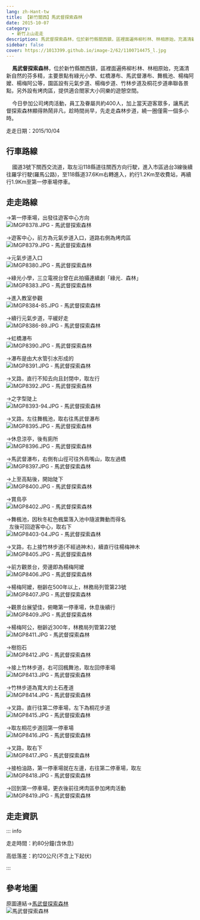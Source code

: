 ```yaml
---
lang: zh-Hant-tw
title: 【新竹關西】馬武督探索森林
date: 2015-10-07
category: 
  - 新竹上山走走
description: 馬武督探索森林，位於新竹縣關西鎮，區裡面遍佈柳杉林、林相原始，充滿清新自然的芬多精，主要景點有綠光小學、虹橋瀑布、馬武督瀑布、舞楓池、楊梅阿嬤、楊梅阿公等，園區設有元氣步道、楊梅步道、竹林步道及桐花步道串聯各景點，另外設有烤肉區，提供適合閤家大小同樂的遊憩空間。
sidebar: false
cover: https://1013399.github.io/image-2/62/1100714475_l.jpg
---
```


    **馬武督探索森林**，位於新竹縣關西鎮，區裡面遍佈柳杉林、林相原始，充滿清新自然的芬多精，主要景點有綠光小學、虹橋瀑布、馬武督瀑布、舞楓池、楊梅阿嬤、楊梅阿公等，園區設有元氣步道、楊梅步道、竹林步道及桐花步道串聯各景點，另外設有烤肉區，提供適合閤家大小同樂的遊憩空間。  

<!-- more -->

    今日參加公司烤肉活動，員工及眷屬共約400人，加上當天遊客眾多，讓馬武督探索森林顯得熱鬧非凡，趁時間尚早，先走走森林步道，繞一圈僅需一個多小時。

走走日期：2015/10/04

## 行車路線
    國道3號下關西交流道，取左沿118縣道往關西方向行駛，進入市區過台3線後續往羅孚行駛(羅馬公路)，至118縣道37.6Km右轉進入，約行1.2Km至收費站，再續行1.9Km至第一停車場停車。

## 走走路線
→第一停車場，出發往遊客中心方向  
![IMGP8378.JPG - 馬武督探索森林](https://1013399.github.io/image-2/62/1100715373_l.jpg)

→遊客中心，前方為元氣步道入口，道路右側為烤肉區  
![IMGP8379.JPG - 馬武督探索森林](https://1013399.github.io/image-2/62/1100715946_l.jpg)

→元氣步道入口  
![IMGP8380.JPG - 馬武督探索森林](https://1013399.github.io/image-2/62/1100713692_l.jpg)

→綠光小學，三立電視台曾在此拍攝連續劇「綠光．森林」  
![IMGP8383.JPG - 馬武督探索森林](https://1013399.github.io/image-2/62/1100713197_l.jpg)

→進入教室參觀  
![IMGP8384-85.JPG - 馬武督探索森林](https://1013399.github.io/image-2/62/1100715845_l.jpg)

→續行元氣步道，平緩好走  
![IMGP8386-89.JPG - 馬武督探索森林](https://1013399.github.io/image-2/62/1100714474_l.jpg)

→虹橋瀑布  
![IMGP8390.JPG - 馬武督探索森林](https://1013399.github.io/image-2/62/1100714475_l.jpg)

→瀑布是由大水管引水形成的  
![IMGP8391.JPG - 馬武督探索森林](https://1013399.github.io/image-2/62/1100713895_l.jpg)

→叉路，直行不知去向且封閉中，取左行  
![IMGP8392.JPG - 馬武督探索森林](https://1013399.github.io/image-2/62/1100713311_l.jpg)

→之字型陡上  
![IMGP8393-94.JPG - 馬武督探索森林](https://1013399.github.io/image-2/62/1100714664_l.jpg)

→叉路，左往舞楓池，取右往馬武督瀑布  
![IMGP8395.JPG - 馬武督探索森林](https://1013399.github.io/image-2/62/1100713199_l.jpg)

→休息涼亭，後有廁所  
![IMGP8396.JPG - 馬武督探索森林](https://1013399.github.io/image-2/62/1100715654_l.jpg)

→馬武督瀑布，右側有山徑可往外鳥嘴山，取左過橋  
![IMGP8397.JPG - 馬武督探索森林](https://1013399.github.io/image-2/62/1100713027_l.jpg)

→上至高點後，開始陡下  
![IMGP8400.JPG - 馬武督探索森林](https://1013399.github.io/image-2/62/1100713029_l.jpg)

→賞鳥亭  
![IMGP8402.JPG - 馬武督探索森林](https://1013399.github.io/image-2/62/1100713411_l.jpg)

→舞楓池，因秋冬紅色楓葉落入池中隨波舞動而得名  
  左後可回遊客中心，取右下  
![IMGP8403-04.JPG - 馬武督探索森林](https://1013399.github.io/image-2/62/1100714759_l.jpg)

→叉路，右上接竹林步道(不經過神木)，續直行往楊梅神木  
![IMGP8405.JPG - 馬武督探索森林](https://1013399.github.io/image-2/62/1100716046_l.jpg)

→前方觀景台，旁邊即為楊梅阿嬤  
![IMGP8406.JPG - 馬武督探索森林](https://1013399.github.io/image-2/62/1100714189_l.jpg)

→楊梅阿嬤，樹齡在500年以上，林務局列管第23號  
![IMGP8407.JPG - 馬武督探索森林](https://1013399.github.io/image-2/62/1100714190_l.jpg)

→觀景台展望佳，俯瞰第一停車場，休息後續行  
![IMGP8409.JPG - 馬武督探索森林](https://1013399.github.io/image-2/62/1100714287_l.jpg)

→楊梅阿公，樹齡近300年，林務局列管第22號  
![IMGP8411.JPG - 馬武督探索森林](https://1013399.github.io/image-2/62/1100715952_l.jpg)

→樹抱石  
![IMGP8412.JPG - 馬武督探索森林](https://1013399.github.io/image-2/62/1100714080_l.jpg)

→接上竹林步道，右可回楓舞池，取左回停車場  
![IMGP8413.JPG - 馬武督探索森林](https://1013399.github.io/image-2/62/1100715377_l.jpg)

→竹林步道為寬大的土石產道  
![IMGP8414.JPG - 馬武督探索森林](https://1013399.github.io/image-2/62/1100714478_l.jpg)

→叉路，直行往第二停車場，左下為桐花步道  
![IMGP8415.JPG - 馬武督探索森林](https://1013399.github.io/image-2/62/1100715953_l.jpg)

→取左桐花步道回第一停車場  
![IMGP8416.JPG - 馬武督探索森林](https://1013399.github.io/image-2/62/1100714082_l.jpg)

→叉路，取右下  
![IMGP8417.JPG - 馬武督探索森林](https://1013399.github.io/image-2/62/1100715167_l.jpg)

→接柏油路，第一停車場就在左邊，右往第二停車場，取左  
![IMGP8418.JPG - 馬武督探索森林](https://1013399.github.io/image-2/62/1100713125_l.jpg)

→回到第一停車場，更衣後前往烤肉區參加烤肉活動  
![IMGP8419.JPG - 馬武督探索森林](https://1013399.github.io/image-2/62/1100714191_l.jpg)

## 走走資訊
::: info

走走時間：約80分鐘(含休息)

高低落差：約120公尺(不含上下起伏)

:::

## 參考地圖
原圖連結→[馬武督探索森林](http://www.discovery-forest.com.tw/discovery/equipment.htm)  
![馬武督探索森林](https://1013399.github.io/image-2/62/1100716243_l.jpg)